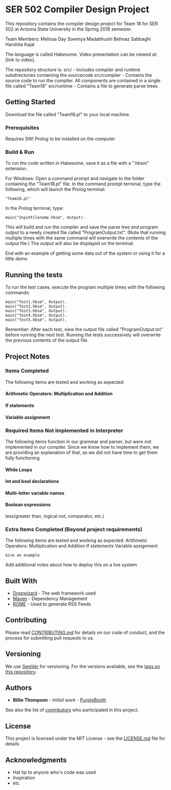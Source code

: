 # SER 502 Compiler Design Project

This repository contains the compiler design project for Team 18 for SER 502 at Arizona State University in the Spring 2018 semester.

Team Members:
Melissa Day
Sowmya Madabhushi
Behnaz Sabbaghi
Harshita Kajal

The language is called Habesome.
Video presentation can be viewed at: [link to video].

The repository structure is:
src/ - Includes compiler and runtime subdirectories containing the sourcecode
src/compiler - Contains the source code to run the compiler. All components are contained in a single file called "Team18"
src/runtime - Contains a file to generate parse trees

## Getting Started

Download the file called "Team18.pl" to your local machine.

### Prerequisites

Requires SWI Prolog to be installed on the computer


### Build & Run

To run the code written in Habesome, save it as a file with a ".hbsm" extension.

For Windows: 
Open a command prompt and navigate to the folder containing the "Team18.pl" file.
In the command prompt terminal, type the following, which will launch the Prolog terminal:
```
"Team18.pl"
```

In the Prolog terminal, type:

```
main("InputFilename.hbsm", Output).
```

This will build and run the compiler and save the parse tree and program output to a newly created file called "ProgramOutput.txt".
(Note that running multiple times with the same command will overwrite the contents of the output file.)
The output will also be displayed on the terminal.

End with an example of getting some data out of the system or using it for a little demo

## Running the tests

To run the test cases, execute the program multiple times with the following commands:

```
main("Test1.hbsm", Output).
main("Test2.hbsm", Output).
main("Test3.hbsm", Output).
main("Test4.hbsm", Output).
main("Test5.hbsm", Output).
```

Remember: After each test, view the output file called "ProgramOutput.txt" before running the next test. Running the tests successively will overwrite the previous contents of the output file.

## Project Notes
### Items Completed

The following items are tested and working as expected:
#### Arithmetic Operators: Multiplication and Addition
#### If statements
#### Variable assignment

### Required Items Not Implemented in Interpreter

The following items function in our grammar and parser, but were not implemented in our compiler. Since we know how to implement them, we are providing an explanation of that, as we did not have time to get them fully functioning.
#### While Loops
#### Int and bool declarations
#### Multi-letter variable names
#### Boolean expressions
less/greater than, logical not, comparator, etc.)

### Extra Items Completed (Beyond project requirements)

The following items are tested and working as expected:
Arithmetic Operators: Multiplication and Addition
If statements
Variable assignment

```
Give an example
```

Add additional notes about how to deploy this on a live system

## Built With

* [Dropwizard](http://www.dropwizard.io/1.0.2/docs/) - The web framework used
* [Maven](https://maven.apache.org/) - Dependency Management
* [ROME](https://rometools.github.io/rome/) - Used to generate RSS Feeds

## Contributing

Please read [CONTRIBUTING.md](https://gist.github.com/PurpleBooth/b24679402957c63ec426) for details on our code of conduct, and the process for submitting pull requests to us.

## Versioning

We use [SemVer](http://semver.org/) for versioning. For the versions available, see the [tags on this repository](https://github.com/your/project/tags). 

## Authors

* **Billie Thompson** - *Initial work* - [PurpleBooth](https://github.com/PurpleBooth)

See also the list of [contributors](https://github.com/your/project/contributors) who participated in this project.

## License

This project is licensed under the MIT License - see the [LICENSE.md](LICENSE.md) file for details

## Acknowledgments

* Hat tip to anyone who's code was used
* Inspiration
* etc
